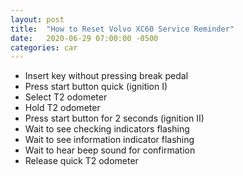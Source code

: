 ```yaml
---
layout: post
title:  "How to Reset Volvo XC60 Service Reminder"
date:   2020-06-29 07:00:00 -0500
categories: car
---
```


* Insert key without pressing break pedal
* Press start button quick (ignition I)
* Select T2 odometer
* Hold T2 odometer
* Press start button for 2 seconds (ignition II)
* Wait to see checking indicators flashing
* Wait to see information indicator flashing
* Wait to hear beep sound for confirmation
* Release quick T2 odometer
